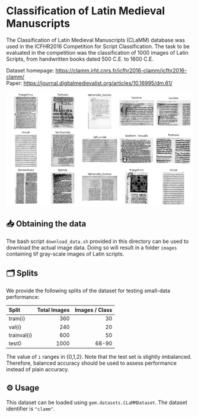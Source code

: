 # Classification of Latin Medieval Manuscripts

The Classification of Latin Medieval Manuscripts (CLaMM) database was used in the ICFHR2016 Competition for Script Classification.
The task to be evaluated in the competition was the classification of 1000 images of Latin Scripts, from handwritten books dated 500 C.E. to 1600 C.E.

Dataset homepage: <https://clamm.irht.cnrs.fr/icfhr2016-clamm/icfhr2016-clamm/>  
Paper: <https://journal.digitalmedievalist.org/articles/10.16995/dm.61/>

![Example images for each class](example_images.png)


## :inbox_tray: Obtaining the data

The bash script `download_data.sh` provided in this directory can be used to download the actual image data.
Doing so will result in a folder `images` containing tif gray-scale images of Latin scripts.


## 🗂️ Splits

We provide the following splits of the dataset for testing small-data performance:

|   Split      | Total Images | Images / Class |
|:-------------|-------------:|---------------:|
| train{i}     |          360 |             30 |
| val{i}       |          240 |             20 |
| trainval{i}  |          600 |             50 |
| test0        |         1000 |          68-90 |

The value of `i` ranges in {0,1,2}.
Note that the test set is slightly imbalanced.
Therefore, balanced accuracy should be used to assess performance instead of plain accuracy.

## ⚙️ Usage

This dataset can be loaded using `gem.datasets.CLaMMDataset`.
The dataset identifier is `"clamm"`.

